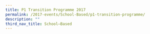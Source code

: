 ```yaml
---
title: P1 Transition Programme 2017
permalink: /2017-events/School-Based/p1-transition-programme/
description: ""
third_nav_title: School–Based
---
```


